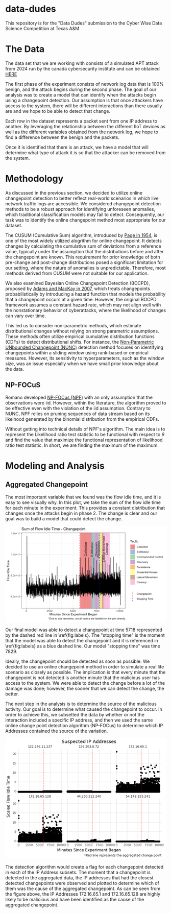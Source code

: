 # data-dudes
This repository is for the "Data Dudes" submission to the Cyber Wise Data Science Competition at Texas A&amp;M

# The Data
The data set that we are working with consists of a simulated APT attack from 2024 run by the canada cybersecurity institute and can be obtained [HERE](https://www.unb.ca/cic/datasets/iiot-dataset-2024.html)

The first phase of the experiment consists of network log data that is 100% benign, and the attack begins during the second phase. The goal of our analysis was to create a model that can identify when the attacks begin using a changepoint detection. Our assumption is that once attackers have access to the system, there will be different interactions than there usually are and we hope to be able to detect that change.

Each row in the dataset represents a packet sent from one IP address to another. By leveraging the relationship between the different IIoT devices as well as the different variables obtained from the network log, we hope to find a difference between the benign and the packets.

Once it is identified that there is an attack, we have a model that will determine what type of attack it is so that the attacker can be removed from the system.

# Methodology
As discussed in the previous section, we decided to utilize online changepoint detection to better reflect real-world scenarios in which live network traffic logs are accessible. We considered changepoint detection methods to be a robust approach for identifying unforeseen anomalies, which traditional classification models may fail to detect. Consequently, our task was to identify the online changepoint method most appropriate for our dataset.

The CUSUM (Cumulative Sum) algorithm, introduced by [Page in 1954](http://www.jstor.org/stable/2333009), is one of the most widely utilized alogrithm for online changepoint. It detects changes by calculating the cumulative sum of deviations from a reference value, typically under the assumption that the distributions before and after the changepoint are known. This requirement for prior knowledge of both pre-change and post-change distributions posed a significant limitation for our setting, where the nature of anomalies is unpredictable. Therefore, most methods derived from CUSUM were not suitable for our application.

We also examined Bayesian Online Changepoint Detection (BOCPD), proposed by [Adams and MacKay in 2007](https://arxiv.org/abs/0710.3742), which treats changepoints probabilistically by introducing a hazard function that models the probability that a changepoint occurs at a given time. However, the original BOCPD framework assumes a constant hazard rate, which may not align well with the nonstationary behavior of cyberattacks, where the likelihood of changes can vary over time. 

This led us to consider non-parametric methods, which estimate distributional changes without relying on strong parametric assumptions. These methods often utilize empirical cumulative distribution functions (CDFs) to detect distributional shifts. For instance, the [Non-Parametric UNbounded Changepoint (NUNC)](https://arxiv.org/abs/0710.3742) detection method focuses on identifying changepoints within a sliding window using rank-based or empirical measures. However, its sensitivity to hyperparameters, such as the window size, was an issue especially when we have small prior knowledge about the data.

## NP-FOCuS

Romano developed [NP-FOCus (NPF)](http://dx.doi.org/10.1109/TSP.2023.3343550) with an only assumption that the observations were iid. However, within the literature, the algorithm proved to be effective even with the violation of the iid assumption. Contrary to NUNC, NPF relies on pruning sequences of data stream based on its likeihood generated by the binomial distribution from the empirical CDFs. 

Without getting into technical details of NPF's algorithm. The main idea is to represent the Likelihood ratio test statistic to be functional with respect to $\theta$ and find the value that maximize the functional representation of likelihood ratio test statistic. In short, we are finding the maximum of the maximum. 

# Modeling and Analysis

## Aggregated Changepoint

The most important variable that we found was the flow idle time, and it is easy to see visually why. In this plot, we take the sum of the flow idle time for each minute in the experiment. This provides a constant distribution that changes once the attacks begin in phase 2. The change is clear and our goal was to build a model that could detect the change.

![My Image](images/small_labels_plot.png)

Our final model was able to detect a changepoint at time 5718 represented by the dashed red line in \ref{fig:labels}. The "stopping time" is the moment that the model was able to detect the changepoint and it is referenced in \ref{fig:labels} as a blue dashed line. Our model "stopping time" was time 7829. 

Ideally, the changepoint should be detected as soon as possible. We decided to use an online changepoint method in order to simulate a real life scenario as closely as possible. The implication is that every minute that the changepoint is not detected is another minute that the malicious user has access to the system. We were able to detect the change before a lot of the damage was done; however, the sooner that we can detect the change, the better.

The next step in the analysis is to determine the source of the malicious activity. Our goal is to determine what caused the changepoint to occur. In order to achieve this, we subsetted the data by whether or not the interaction included a specific IP address, and then we used the same online change point detection algorithm (NP-FOCus) to determine which IP Addresses contained the source of the variation.

![My Image](images/IP_add_plot.png)

The detection algorithm would create a flag for each changepoint detected in each of the IP Address subsets. The moment that a changepoint is detected in the aggregated data, the IP addresses that had the closest detected changepoints were observed and plotted to determine which of them was the cause of the aggregated changepoint. As can be seen from the figure above, the IP Addresses 172.16.65.1 and 172.16.65.128 are highly likely to be malicious and have been identified as the cause of the aggregated changepoint.

